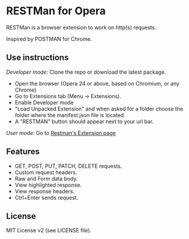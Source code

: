 RESTMan for Opera
===

RESTMan is a browser extension to work on http(s) requests.

Inspired by POSTMAN for Chrome.

Use instructions
---

*Developer mode*: Clone the repo or download the latest package.

- Open the browser (Opera 24 or above, based on Chromium, or any Chrome)
- Go to Extensions tab (Menu -> Extensions).
- Enable Developer mode
- "Load Unpacked Extension" and when asked for a folder choose the folder where the manifest.json file is located.
- A "RESTMAN" button should appear next to your url bar.

*User mode*: Go to [Restman's Extension page](https://addons.opera.com/en/extensions/details/restman/)


Features
---

* GET, POST, PUT, PATCH, DELETE requests.
* Custom request headers.
* Raw and Form data body.
* View highlighted response.
* View response headers.
* Ctrl+Enter sends request.

License
---

MIT License v2 (see LICENSE file).